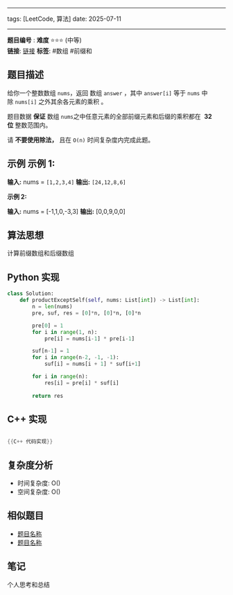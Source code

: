 
--- 
tags: [LeetCode, 算法] 
 date: 2025-07-11

--- 
**题目编号** : 
**难度** ⭐️⭐️⭐️ (中等)   
**链接**: [链接](https://leetcode.cn/problems/product-of-array-except-self/?envType=study-plan-v2&envId=top-interview-150)
**标签**: #数组 #前缀和    
## 题目描述 

给你一个整数数组 `nums`，返回 数组 `answer` ，其中 `answer[i]` 等于 `nums` 中除 `nums[i]` 之外其余各元素的乘积 。

题目数据 **保证** 数组 `nums`之中任意元素的全部前缀元素和后缀的乘积都在  **32 位** 整数范围内。

请 **不要使用除法，** 且在 `O(n)` 时间复杂度内完成此题。

## 示例 **示例 1:**

**输入:** nums = `[1,2,3,4]`
**输出:** `[24,12,8,6]`

**示例 2:**

**输入:** nums = [-1,1,0,-3,3]
**输出:** [0,0,9,0,0]

## 算法思想

计算前缀数组和后缀数组


## Python 实现

```python
class Solution:
    def productExceptSelf(self, nums: List[int]) -> List[int]:
        n = len(nums)
        pre, suf, res = [0]*n, [0]*n, [0]*n

        pre[0] = 1
        for i in range(1, n):
            pre[i] = nums[i-1] * pre[i-1]

        suf[n-1] = 1
        for i in range(n-2, -1, -1):
            suf[i] = nums[i + 1] * suf[i+1]

        for i in range(n):
            res[i] = pre[i] * suf[i]
        
        return res
```

## C++ 实现

```cpp

{{C++ 代码实现}}
```

## 复杂度分析

- 时间复杂度: O()
- 空间复杂度: O()

## 相似题目

- [题目名称](https://chat.baidu.com/%E9%93%BE%E6%8E%A5)
- [题目名称](https://chat.baidu.com/%E9%93%BE%E6%8E%A5)

## 笔记

个人思考和总结
